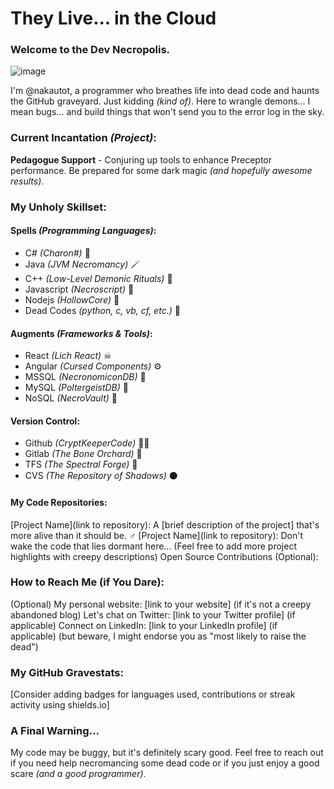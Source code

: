 # They Live... in the Cloud
### Welcome to the Dev Necropolis.

![image](https://github.com/nakautot/nakautot/assets/5414820/59a47774-0b3b-4337-8c1c-3281236eec0c)


I'm @nakautot, a programmer who breathes life into dead code and haunts the GitHub graveyard.  Just kidding _(kind of)_.  Here to wrangle demons... I mean bugs... and build things that won't send you to the error log in the sky.

### Current Incantation _(Project)_:

**Pedagogue Support** - Conjuring up tools to enhance Preceptor performance. Be prepared for some dark magic _(and hopefully awesome results)_.

### My Unholy Skillset:

#### Spells _(Programming Languages)_:

- C# _(Charon#)_ 🐴
- Java _(JVM Necromancy)_ 🪄
- C++ _(Low-Level Demonic Rituals)_ 🔪
- Javascript _(Necroscript)_ 📜
- Nodejs _(HollowCore)_ 🪹
- Dead Codes _(python, c, vb, cf, etc.)_ 🤮

#### Augments _(Frameworks & Tools)_:
- React _(Lich React)_ ☠
- Angular _(Cursed Components)_ ⚙
- MSSQL _(NecronomiconDB)_ 📖
- MySQL _(PoltergeistDB)_ 👻
- NoSQL _(NecroVault)_ 🚪

#### Version Control:
- Github _(CryptKeeperCode)_ 💂‍♂️
- Gitlab _(The Bone Orchard)_ 🦴
- TFS _(The Spectral Forge)_ 🔨
- CVS _(The Repository of Shadows)_ ⚫

#### My Code Repositories:

[Project Name](link to repository): A [brief description of the project] that's more alive than it should be. ‍♂️
[Project Name](link to repository): Don't wake the code that lies dormant here...
(Feel free to add more project highlights with creepy descriptions)
Open Source Contributions (Optional):

### How to Reach Me (if You Dare):

(Optional) My personal website: [link to your website] (if it's not a creepy abandoned blog)
Let's chat on Twitter: [link to your Twitter profile] (if applicable)
Connect on LinkedIn: [link to your LinkedIn profile] (if applicable) (but beware, I might endorse you as "most likely to raise the dead")

### My GitHub Gravestats:

[Consider adding badges for languages used, contributions or streak activity using shields.io]

### A Final Warning...

My code may be buggy, but it's definitely scary good.  Feel free to reach out if you need help necromancing some dead code or if you just enjoy a good scare _(and a good programmer)_.
